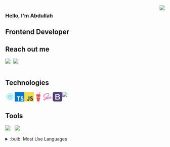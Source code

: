 <img src="https://i.giphy.com/media/26AHqZycSplGWWPAI/giphy.webp" height="300" align="right">

### Hello, I'm Abdullah
## Frontend Developer

## Reach out me

[linkedin]:https://www.linkedin.com/in/abdullah-erdogan
[instagram]:https://www.instagram.com/abdullahherdogann
[<img width="25" align="left" src="https://unpkg.com/simple-icons@v5/icons/linkedin.svg" />][linkedin]
[<img width="25" align="left" src="https://unpkg.com/simple-icons@v5/icons/instagram.svg" />][instagram]

<br/>
<br/>

## Technologies

<img src="https://raw.githubusercontent.com/github/explore/80688e429a7d4ef2fca1e82350fe8e3517d3494d/topics/react/react.png" width="30" align="left">
<img src="https://raw.githubusercontent.com/github/explore/80688e429a7d4ef2fca1e82350fe8e3517d3494d/topics/typescript/typescript.png" width="30" align="left">
<img src="https://raw.githubusercontent.com/github/explore/80688e429a7d4ef2fca1e82350fe8e3517d3494d/topics/javascript/javascript.png" width="30" align="left">
<img src="https://raw.githubusercontent.com/github/explore/80688e429a7d4ef2fca1e82350fe8e3517d3494d/topics/gulp/gulp.png" width="30" align="left">
<img src="https://raw.githubusercontent.com/github/explore/80688e429a7d4ef2fca1e82350fe8e3517d3494d/topics/sass/sass.png" width="30" align="left">
<img src="https://raw.githubusercontent.com/github/explore/80688e429a7d4ef2fca1e82350fe8e3517d3494d/topics/bootstrap/bootstrap.png" width="30" align="left">
<img src="https://github.githubassets.com/images/modules/logos_page/GitHub-Mark.png" width="30" align="left">

<br/>
<br/>

## Tools
<img src="https://github.com/yurijserrano/Github-Profile-Readme-Logos/blob/master/text%20editors/vscode.svg" width="30" align="left">
<img src="https://github.com/gilbarbara/logos/blob/master/logos/postman-icon.svg" width="30" align="left">

<br/>
<br/>

<details>
<summary>:bulb: Most Use Languages</summary>
<img src="https://github-readme-stats.vercel.app/api/top-langs/?username=abdullaherdogan&layout=compact">
</details>

